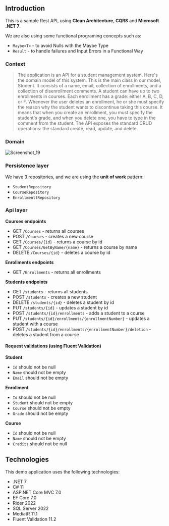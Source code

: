 #

## Introduction
This is a sample Rest API, using **Clean Architecture**, **CQRS** and **Microsoft .NET 7**. 

We are also using some functional programing concepts such as: 
- ``Maybe<T>`` - to avoid Nulls with the Maybe Type
- ``Result`` - to handle failures and Input Errors in a Functional Way


### Context
> The application is an API for a student management system. Here's the domain model of this system. This is the main class in our model, Student. It consists of a name, email, collection of enrollments, and a collection of disenrollment comments. A student can have up to two enrollments in courses. Each enrollment has a grade: either A, B, C, D, or F. Whenever the user deletes an enrollment, he or she must specify the reason why the student wants to discontinue taking this course. It means that when you create an enrollment, you must specify the student's grade, and when you delete one, you have to type in the comment from the student. The API exposes the standard CRUD operations: the standard create, read, update, and delete.

### Domain
![Screenshot_19](https://user-images.githubusercontent.com/6472330/204677232-3a0959df-1154-4f2a-8815-7571a4699350.png)


### Persistence layer
We have 3 repositories, and we are using the **unit of work** pattern:

- `StudentRepository`
- `CourseRepository`
- `EnrollmenttRepository`

### Api layer

**Courses endpoints**

- GET `/Courses` - returns all courses
- POST `/Courses` - creates a new course
- GET `/Courses/{id}` - returns a course by id
- GET `/Courses/GetByName/{name}` - returns a course by name
- DELETE `/Courses/{id}` - deletes a course by id

**Enrollments endpoints**

- GET `/Enrollments` - returns all enrollments

**Students endpoints**

- GET `/students` - returns all students
- POST `/students` - creates a new student
- DELETE `/students/{id}` - deletes a student by id
- PUT `/students/{id}` - updates a student by id
- POST `/students/{id}/enrollments` - adds a student to a course
- PUT `/students/{id}/enrollments/{enrollmentNumber}` - updates a student with a course
- POST `/students/{id}/enrollments/{enrollmentNumber}/deletion` - deletes a student from a course

#### Request validations (using Fluent Validation)
**Student**

- `Id` should not be null
- `Name` should not be empty
- `Email` should not be empty

**Enrollment**

- `Id` should not be null
- `Student` should not be empty
- `Course` should not be empty
- `Grade` should not be empty

**Course**

- `Id` should not be null
- `Name` should not be empty
- `Credits` should not be null

## Technologies
This demo application uses the following technologies:
 - .NET 7
 - C# 11
 - ASP.NET Core MVC 7.0
 - EF Core 7.0
 - Rider 2022
 - SQL Server 2022
 - MediatR 11.1
 - Fluent Validation 11.2
